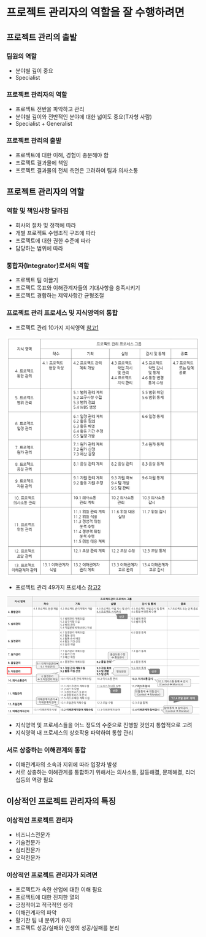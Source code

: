 # 프로젝트 관리자의 역할을 잘 수행하려면

## 프로젝트 관리의 출발

### 팀원의 역할

- 분야별 깊이 중요
- Specialist

### 프로젝트 관리자의 역할

- 프로젝트 전반을 파악하고 관리
- 분야별 깊이와 전반적인 분야에 대한 넓이도 중요(T자형 사람)
- Specialist + Generalist

### 프로젝트 관리의 출발

- 프로젝트에 대한 이해, 경험이 충분해야 함
- 프로젝트 결과물에 책임
- 프로젝트 결과물의 전체 측면은 고려하여 팀과 의사소통

## 프로젝트 관리자의 역할

### 역할 및 책임사항 달라짐

- 회사의 절차 및 정책에 따라
- 개별 프로젝트 수행조직 구조에 따라
- 프로젝트에 대한 권한 수준에 따라
- 담당하는 범위에 따라

### 통합자(Integrator)로서의 역할

- 프로젝트 팀 이끌기
- 프로젝트 목표와 이해관계자들의 기대사항을 충족시키기
- 프로젝트 경합하는 제약사항간 균형조절

### 프로젝트 관리 프로세스 및 지식영역의 통합

- 프로젝트 관리 10가지 지식영역 [참고1]

![프로젝트_관리_10가지_지식영역](./images/01.프로젝트_관리_10가지_지식영역.png)
- 프로젝트 관리 49가지 프로세스 [참고2]

![프로젝트_관리_49가지_프로세스](./images/01.프로젝트_관리_49가지_프로세스.png)
- 지식영역 및 프로세스들을 어느 정도의 수준으로 진행할 것인지 통합적으로 고려
- 지식영역 내 프로세스의 상호작용 파악하여 통합 관리

### 서로 상충하는 이해관계의 통합

- 이해관계자의 소속과 지위에 따라 입장차 발생
- 서로 상충하는 이해관계를 통합하기 위해서는 의사소통, 갈등해결, 문제해결, 리더십등의 역량 필요

## 이상적인 프로젝트 관리자의 특징

### 이상적인 프로젝트 관리자

- 비즈니스전문가
- 기술전문가
- 심리전문가
- 오락전문가

### 이상적인 프로젝트 관리자가 되려면

- 프로젝트가 속한 산업에 대한 이해 필요
- 프로젝트에 대한 진지한 열의
- 긍정적이고 적극적인 생각
- 이해관계자의 파악
- 활기찬 팀 내 분위기 유지
- 프로젝트 성공/실패와 인생의 성공/실패를 분리

[참고1]: https://blog.naver.com/renucs/221174044158
[참고2]: https://33cram.tistory.com/115
